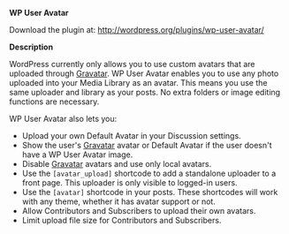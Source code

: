 **WP User Avatar**

Download the plugin at: http://wordpress.org/plugins/wp-user-avatar/

**Description**

WordPress currently only allows you to use custom avatars that are uploaded through [Gravatar](http://gravatar.com/). WP User Avatar enables you to use any photo uploaded into your Media Library as an avatar. This means you use the same uploader and library as your posts. No extra folders or image editing functions are necessary.

WP User Avatar also lets you:

* Upload your own Default Avatar in your Discussion settings.
* Show the user's [Gravatar](http://gravatar.com/) avatar or Default Avatar if the user doesn't have a WP User Avatar image.
* Disable [Gravatar](http://gravatar.com/) avatars and use only local avatars.
* Use the <code>[avatar_upload]</code> shortcode to add a standalone uploader to a front page. This uploader is only visible to logged-in users.
* Use the <code>[avatar]</code> shortcode in your posts. These shortcodes will work with any theme, whether it has avatar support or not.
* Allow Contributors and Subscribers to upload their own avatars.
* Limit upload file size for Contributors and Subscribers.
